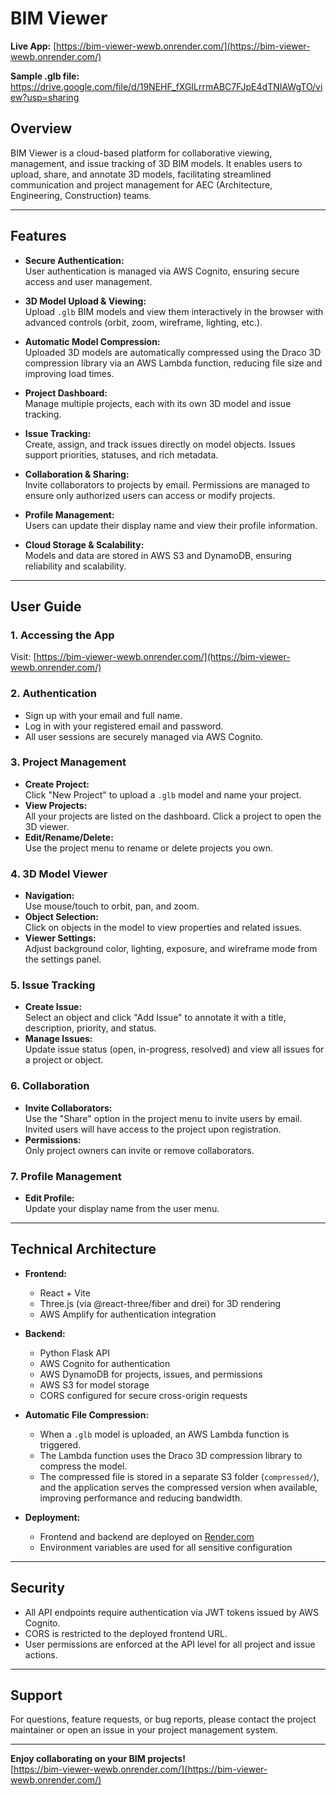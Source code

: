 # BIM Viewer

**Live App:** [https://bim-viewer-wewb.onrender.com/](https://bim-viewer-wewb.onrender.com/)

**Sample .glb file:** https://drive.google.com/file/d/19NEHF_fXGILrrmABC7FJpE4dTNIAWgTO/view?usp=sharing

## Overview

BIM Viewer is a cloud-based platform for collaborative viewing, management, and issue tracking of 3D BIM models. It enables users to upload, share, and annotate 3D models, facilitating streamlined communication and project management for AEC (Architecture, Engineering, Construction) teams.

---

## Features

- **Secure Authentication:**  
  User authentication is managed via AWS Cognito, ensuring secure access and user management.

- **3D Model Upload & Viewing:**  
  Upload `.glb` BIM models and view them interactively in the browser with advanced controls (orbit, zoom, wireframe, lighting, etc.).

- **Automatic Model Compression:**  
  Uploaded 3D models are automatically compressed using the Draco 3D compression library via an AWS Lambda function, reducing file size and improving load times.

- **Project Dashboard:**  
  Manage multiple projects, each with its own 3D model and issue tracking.

- **Issue Tracking:**  
  Create, assign, and track issues directly on model objects. Issues support priorities, statuses, and rich metadata.

- **Collaboration & Sharing:**  
  Invite collaborators to projects by email. Permissions are managed to ensure only authorized users can access or modify projects.

- **Profile Management:**  
  Users can update their display name and view their profile information.

- **Cloud Storage & Scalability:**  
  Models and data are stored in AWS S3 and DynamoDB, ensuring reliability and scalability.

---

## User Guide

### 1. Accessing the App

Visit: [https://bim-viewer-wewb.onrender.com/](https://bim-viewer-wewb.onrender.com/)

### 2. Authentication

- Sign up with your email and full name.
- Log in with your registered email and password.
- All user sessions are securely managed via AWS Cognito.

### 3. Project Management

- **Create Project:**  
  Click "New Project" to upload a `.glb` model and name your project.
- **View Projects:**  
  All your projects are listed on the dashboard. Click a project to open the 3D viewer.
- **Edit/Rename/Delete:**  
  Use the project menu to rename or delete projects you own.

### 4. 3D Model Viewer

- **Navigation:**  
  Use mouse/touch to orbit, pan, and zoom.
- **Object Selection:**  
  Click on objects in the model to view properties and related issues.
- **Viewer Settings:**  
  Adjust background color, lighting, exposure, and wireframe mode from the settings panel.

### 5. Issue Tracking

- **Create Issue:**  
  Select an object and click "Add Issue" to annotate it with a title, description, priority, and status.
- **Manage Issues:**  
  Update issue status (open, in-progress, resolved) and view all issues for a project or object.

### 6. Collaboration

- **Invite Collaborators:**  
  Use the "Share" option in the project menu to invite users by email. Invited users will have access to the project upon registration.
- **Permissions:**  
  Only project owners can invite or remove collaborators.

### 7. Profile Management

- **Edit Profile:**  
  Update your display name from the user menu.

---

## Technical Architecture

- **Frontend:**  
  - React + Vite
  - Three.js (via @react-three/fiber and drei) for 3D rendering
  - AWS Amplify for authentication integration

- **Backend:**  
  - Python Flask API
  - AWS Cognito for authentication
  - AWS DynamoDB for projects, issues, and permissions
  - AWS S3 for model storage
  - CORS configured for secure cross-origin requests

- **Automatic File Compression:**  
  - When a `.glb` model is uploaded, an AWS Lambda function is triggered.
  - The Lambda function uses the Draco 3D compression library to compress the model.
  - The compressed file is stored in a separate S3 folder (`compressed/`), and the application serves the compressed version when available, improving performance and reducing bandwidth.

- **Deployment:**  
  - Frontend and backend are deployed on [Render.com](https://render.com/)
  - Environment variables are used for all sensitive configuration

---

## Security

- All API endpoints require authentication via JWT tokens issued by AWS Cognito.
- CORS is restricted to the deployed frontend URL.
- User permissions are enforced at the API level for all project and issue actions.

---

## Support

For questions, feature requests, or bug reports, please contact the project maintainer or open an issue in your project management system.

---

**Enjoy collaborating on your BIM projects!**  
[https://bim-viewer-wewb.onrender.com/](https://bim-viewer-wewb.onrender.com/)
